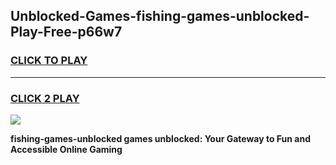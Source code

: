 
## Unblocked-Games-fishing-games-unblocked-Play-Free-p66w7
<h3>
<a href="https://premium76.site?title=fishing-games-unblocked&ref=20M">CLICK TO PLAY</a></h3>
<hr>

<h3>
<a href="https://premium76.site?title=fishing-games-unblocked&ref=20M">CLICK 2 PLAY</a>
  
</h3>

<a href="https://premium76.site?title=fishing-games-unblocked&ref=19M"><img src="https://clearcache.store/games.png"></a>


**fishing-games-unblocked games unblocked: Your Gateway to Fun and Accessible Online Gaming**
